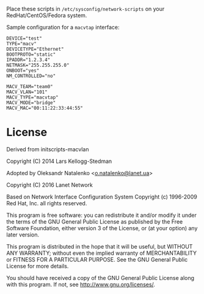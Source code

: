 Place these scripts in `/etc/sysconfig/network-scripts` on your
RedHat/CentOS/Fedora system.

Sample configuration for a `macvtap` interface:

	DEVICE="test"
	TYPE="macv"
	DEVICETYPE="Ethernet"
	BOOTPROTO="static"
	IPADDR="1.2.3.4"
	NETMASK="255.255.255.0"
	ONBOOT="yes"
	NM_CONTROLLED="no"

	MACV_TEAM="team0"
	MACV_VLAN="101"
	MACV_TYPE="macvtap"
	MACV_MODE="bridge"
	MACV_MAC="00:11:22:33:44:55"

License
=======

Derived from initscripts-macvlan

Copyright (C) 2014 Lars Kellogg-Stedman

Adopted by Oleksandr Natalenko &lt;o.natalenko@lanet.ua&gt;

Copyright (C) 2016 Lanet Network

Based on Network Interface Configuration System
Copyright (c) 1996-2009 Red Hat, Inc. all rights reserved.

This program is free software: you can redistribute it and/or modify
it under the terms of the GNU General Public License as published by
the Free Software Foundation, either version 3 of the License, or
(at your option) any later version.

This program is distributed in the hope that it will be useful,
but WITHOUT ANY WARRANTY; without even the implied warranty of
MERCHANTABILITY or FITNESS FOR A PARTICULAR PURPOSE.  See the
GNU General Public License for more details.

You should have received a copy of the GNU General Public License
along with this program.  If not, see <http://www.gnu.org/licenses/>.

